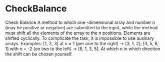 # CheckBalance
Check Balance
A method to which one -dimensional array and number n (may be positive or negative) are submitted
 to the input, while the method must shift all the elements of the array to the n positions.
 Elements are shifted cyclically. To complicate the task, it is impossible to use auxiliary arrays.
 Examples: [1, 2, 3] at n = 1 (per one to the right) -> [3, 1, 2]; [3, 5, 6, 1]
 with n = -2 (on two to the left) -> [6, 1, 3, 5]. At which n in which direction the shift can be chosen yourself.
